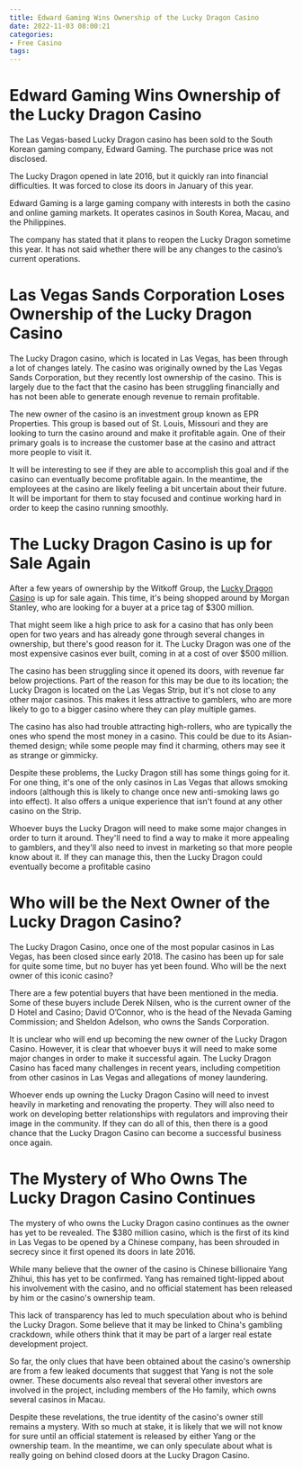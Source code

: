 ```yaml
---
title: Edward Gaming Wins Ownership of the Lucky Dragon Casino
date: 2022-11-03 08:00:21
categories:
- Free Casino
tags:
---
```



#  Edward Gaming Wins Ownership of the Lucky Dragon Casino

The Las Vegas-based Lucky Dragon casino has been sold to the South Korean gaming company, Edward Gaming. The purchase price was not disclosed.

The Lucky Dragon opened in late 2016, but it quickly ran into financial difficulties. It was forced to close its doors in January of this year.

Edward Gaming is a large gaming company with interests in both the casino and online gaming markets. It operates casinos in South Korea, Macau, and the Philippines.

The company has stated that it plans to reopen the Lucky Dragon sometime this year. It has not said whether there will be any changes to the casino’s current operations.

#  Las Vegas Sands Corporation Loses Ownership of the Lucky Dragon Casino

The Lucky Dragon casino, which is located in Las Vegas, has been through a lot of changes lately. The casino was originally owned by the Las Vegas Sands Corporation, but they recently lost ownership of the casino. This is largely due to the fact that the casino has been struggling financially and has not been able to generate enough revenue to remain profitable.

The new owner of the casino is an investment group known as EPR Properties. This group is based out of St. Louis, Missouri and they are looking to turn the casino around and make it profitable again. One of their primary goals is to increase the customer base at the casino and attract more people to visit it.

It will be interesting to see if they are able to accomplish this goal and if the casino can eventually become profitable again. In the meantime, the employees at the casino are likely feeling a bit uncertain about their future. It will be important for them to stay focused and continue working hard in order to keep the casino running smoothly.

#  The Lucky Dragon Casino is up for Sale Again

After a few years of ownership by the Witkoff Group, the <a href="https://www.luckydragon.com/">Lucky Dragon Casino</a> is up for sale again. This time, it's being shopped around by Morgan Stanley, who are looking for a buyer at a price tag of $300 million.

That might seem like a high price to ask for a casino that has only been open for two years and has already gone through several changes in ownership, but there's good reason for it. The Lucky Dragon was one of the most expensive casinos ever built, coming in at a cost of over $500 million.

The casino has been struggling since it opened its doors, with revenue far below projections. Part of the reason for this may be due to its location; the Lucky Dragon is located on the Las Vegas Strip, but it's not close to any other major casinos. This makes it less attractive to gamblers, who are more likely to go to a bigger casino where they can play multiple games.

The casino has also had trouble attracting high-rollers, who are typically the ones who spend the most money in a casino. This could be due to its Asian-themed design; while some people may find it charming, others may see it as strange or gimmicky.

Despite these problems, the Lucky Dragon still has some things going for it. For one thing, it's one of the only casinos in Las Vegas that allows smoking indoors (although this is likely to change once new anti-smoking laws go into effect). It also offers a unique experience that isn't found at any other casino on the Strip.

Whoever buys the Lucky Dragon will need to make some major changes in order to turn it around. They'll need to find a way to make it more appealing to gamblers, and they'll also need to invest in marketing so that more people know about it. If they can manage this, then the Lucky Dragon could eventually become a profitable casino

#  Who will be the Next Owner of the Lucky Dragon Casino?

The Lucky Dragon Casino, once one of the most popular casinos in Las Vegas, has been closed since early 2018. The casino has been up for sale for quite some time, but no buyer has yet been found. Who will be the next owner of this iconic casino?

There are a few potential buyers that have been mentioned in the media. Some of these buyers include Derek Nilsen, who is the current owner of the D Hotel and Casino; David O’Connor, who is the head of the Nevada Gaming Commission; and Sheldon Adelson, who owns the Sands Corporation.

It is unclear who will end up becoming the new owner of the Lucky Dragon Casino. However, it is clear that whoever buys it will need to make some major changes in order to make it successful again. The Lucky Dragon Casino has faced many challenges in recent years, including competition from other casinos in Las Vegas and allegations of money laundering.

Whoever ends up owning the Lucky Dragon Casino will need to invest heavily in marketing and renovating the property. They will also need to work on developing better relationships with regulators and improving their image in the community. If they can do all of this, then there is a good chance that the Lucky Dragon Casino can become a successful business once again.

#  The Mystery of Who Owns The Lucky Dragon Casino Continues

The mystery of who owns the Lucky Dragon casino continues as the owner has yet to be revealed. The $380 million casino, which is the first of its kind in Las Vegas to be opened by a Chinese company, has been shrouded in secrecy since it first opened its doors in late 2016.

While many believe that the owner of the casino is Chinese billionaire Yang Zhihui, this has yet to be confirmed. Yang has remained tight-lipped about his involvement with the casino, and no official statement has been released by him or the casino's ownership team.

This lack of transparency has led to much speculation about who is behind the Lucky Dragon. Some believe that it may be linked to China's gambling crackdown, while others think that it may be part of a larger real estate development project.

So far, the only clues that have been obtained about the casino's ownership are from a few leaked documents that suggest that Yang is not the sole owner. These documents also reveal that several other investors are involved in the project, including members of the Ho family, which owns several casinos in Macau.

Despite these revelations, the true identity of the casino's owner still remains a mystery. With so much at stake, it is likely that we will not know for sure until an official statement is released by either Yang or the ownership team. In the meantime, we can only speculate about what is really going on behind closed doors at the Lucky Dragon Casino.